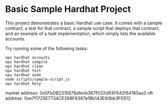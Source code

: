 # Basic Sample Hardhat Project

This project demonstrates a basic Hardhat use case. It comes with a sample contract, a test for that contract, a sample script that deploys that contract, and an example of a task implementation, which simply lists the available accounts.

Try running some of the following tasks:

```shell
npx hardhat accounts
npx hardhat compile
npx hardhat clean
npx hardhat test
npx hardhat node
node scripts/sample-script.js
npx hardhat help
```
market address: 0x5FbDB2315678afecb367f032d93F642f64180aa3
nft address: 0xe7f1725E7734CE288F8367e1Bb143E90bb3F0512